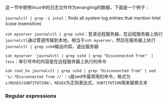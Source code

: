 这一节中使用linux中的日志文件作为wrangling的数据，下面是一个例子：

`journalctl | grep -i intel`：finds all system log entries that mention Intel (case insensitive)

`ssh myserver journalctl | grep sshd`：登录远程服务器，在远程服务器上执行`journalctl`通过管道传输到本地，相当于`ssh myserver`，然后在服务器上执行`journalctl | grep sshd`输出内容，退出服务器

`ssh myserver 'journalctl | grep sshd | grep "Disconnected from"' | less`：单引号中的内容是在远程服务器上执行的命令

`ssh root_hx journalctl | grep sshd | grep "Disconnected from" | sed 's/.*Disconnected from //'`：`s`是sed中最常用的命令，格式为`s/REGEX/SUBTITUTION/`，`REGEX`为正则表达式，`SUBTITUTION`用来替换文本



### Regular expressions

